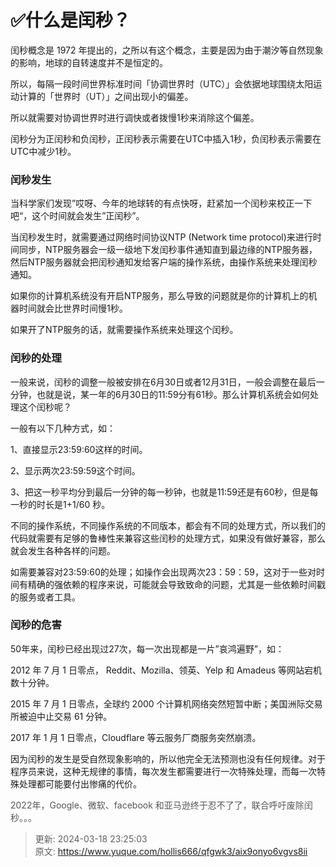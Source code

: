 # ✅什么是闰秒？

闰秒概念是 1972 年提出的，之所以有这个概念，主要是因为由于潮汐等自然现象的影响，地球的自转速度并不是恒定的。



所以，每隔一段时间世界标准时间「协调世界时（UTC）」会依据地球围绕太阳运动计算的「世界时（UT）」之间出现小的偏差。



所以就需要对协调世界时进行调快或者拨慢1秒来消除这个偏差。



闰秒分为正闰秒和负闰秒，正闰秒表示需要在UTC中插入1秒，负闰秒表示需要在UTC中减少1秒。



### 闰秒发生
当科学家们发现”哎呀、今年的地球转的有点快呀，赶紧加一个闰秒来校正一下吧“，这个时间就会发生”正闰秒”。



当闰秒发生时，就需要通过网络时间协议NTP (Network time protocol)来进行时间同步，NTP服务器会一级一级地下发闰秒事件通知直到最边缘的NTP服务器，然后NTP服务器就会把闰秒通知发给客户端的操作系统，由操作系统来处理闰秒通知。



如果你的计算机系统没有开启NTP服务，那么导致的问题就是你的计算机上的机器时间就会比世界时间慢1秒。

如果开了NTP服务的话，就需要操作系统来处理这个闰秒。

### 闰秒的处理
一般来说，闰秒的调整一般被安排在6月30日或者12月31日，一般会调整在最后一分钟，也就是说，某一年的6月30日的11:59分有61秒。那么计算机系统会如何处理这个闰秒呢？



一般有以下几种方式，如：



1、直接显示23:59:60这样的时间。

2、显示两次23:59:59这个时间。

3、把这一秒平均分到最后一分钟的每一秒钟，也就是11:59还是有60秒，但是每一秒的时长是1+1/60 秒。



不同的操作系统，不同操作系统的不同版本，都会有不同的处理方式，所以我们的代码就需要有足够的鲁棒性来兼容这些闰秒的处理方式，如果没有做好兼容，那么就会发生各种各样的问题。



如需要兼容对23:59:60的处理；如操作会出现两次23：59：59，这对于一些对时间有精确的强依赖的程序来说，可能就会导致致命的问题，尤其是一些依赖时间戳的服务或者工具。

### 闰秒的危害
50年来，闰秒已经出现过27次，每一次出现都是一片”哀鸿遍野”，如：



2012 年 7 月 1 日零点， Reddit、Mozilla、领英、Yelp 和 Amadeus 等网站宕机数十分钟。

2015 年 7 月 1 日零点，全球约 2000 个计算机网络突然短暂中断；美国洲际交易所被迫中止交易 61 分钟。

2017 年 1 月 1 日零点，Cloudflare 等云服务厂商服务突然崩溃。

因为闰秒的发生是受自然现象影响的，所以他完全无法预测也没有任何规律。对于程序员来说，这种无规律的事情，每次发生都需要进行一次特殊处理，而每一次特殊处理都可能要付出惨痛的代价。



<font style="color:rgb(85, 85, 85);">2022年，Google、微软、facebook 和亚马逊终于忍不了了，联合呼吁废除闰秒。。。</font>



> 更新: 2024-03-18 23:25:03  
> 原文: <https://www.yuque.com/hollis666/qfgwk3/aix9onyo6vgvs8ii>